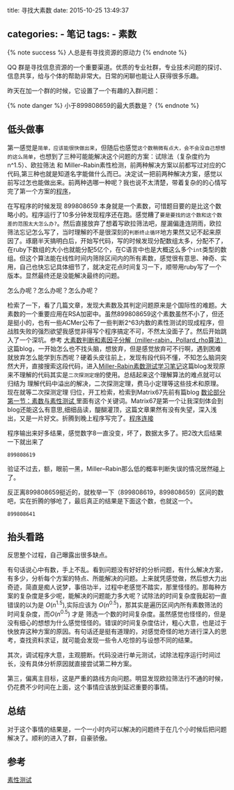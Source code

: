 title: 寻找大素数
date: 2015-10-25 13:49:37

categories:
	- 笔记
tags:
	- 素数
---

{% note success %}
人总是有寻找资源的原动力
{% endnote %}

QQ 群是寻找信息资源的一个重要渠道。优质的专业社群，专业技术问题的探讨、信息共享，给与个体的帮助非常大。日常的闲聊也能让人获得很多乐趣。

昨天在加一个群的时候，它设置了一个有趣的入群问题：

{% note danger %}
	小于899808659的最大质数是？
{% endnote %}


## 低头做事

第一感觉是`简单，应该能很快做出来`，但随后也感觉`这个数稍微有点大，会不会没自己想想的这么简单`，也想到了三种可能能解决这个问题的方案：试除法（复杂度约为n^1.5）、欧拉筛法 和 Miller–Rabin素性检测，前两种解决方案以前都写过对应的C代码,第三种也就是知道名字能做什么而已。决定试一把前两种解决方案，感觉以前写过怎也能做出来。前两种选哪一种呢？我也说不太清楚，带着复杂的的心情写完了第一个方案的[程序]()，



在写程序的时候发现 899808659 本身就是一个素数，可惜题目要的是比这个数略小的。程序运行了10多分钟发现程序还在跑。感觉糟了`要是要找的这个数和这个数差的范围太大怎么办?`。然后直接放弃了想着写欧拉筛法吧，屋漏偏逢连阴雨，欧拉筛法忘记怎么写了，当时理解的不是很深刻的`判断终止循环`地方果然又记不起来原因了。琢磨半天搞明白后，开始写代码，写的时候发现分配数组太多，分配不了，在ruby下数组的大小也就能分配5亿个，在C语言中也是大概这么多个`int`类型的数组。但这个算法能在线性时间内筛除区间内的所有素数，感觉很有意思、神奇、实用，自己也快忘记具体细节了，就决定花点时间复习一下，顺带用ruby写了一个版本。显然最终还是没能解决最终的问题。

怎么办呢？怎么办呢？怎么办呢？

检索了一下，看了几篇文章，发现大素数及其判定问题原来是个国际性的难题。大素数的一个重要应用在RSA加密中。虽然899808659这个素数虽然不小了，但还是挺小的，也有一些ACMer公布了一些判断2^63内数的素性测试的现成程序，但战胜失败的强烈欲望我感觉非得写个程序搞定不可，不然太没面子了。然后开始跳入了一个深坑。参考 [大素数判断和素因子分解（miller-rabin，Pollard_rho算法）](http://www.cnblogs.com/kuangbin/archive/2012/08/19/2646396.html) 这篇blog，一开始怎么也不找头脑，想放弃，但是感觉放弃可不行啊，遇到困难就放弃怎么能学到东西呢？硬着头皮往前上，发现有段代码不懂，不知怎么脑洞突然大开，直接搜索这段代码，进入[Miller-Rabin素数测试学习笔记](http://www.cnblogs.com/vongang/archive/2012/03/15/2398626.html)这篇blog发现原来不理解的代码其实是`二次探测定理`的使用。总结起来这个理解算法的难点就可以归结为 理解代码中溢出的解决，二次探测定理，费马小定理等这些技术和原理。现在就等二次探测定理 归位，开工检索，检索到Matrix67先前有篇blog [ 数论部分第一节：素数与素性测试 ](http://www.matrix67.com/blog/archives/234)里面有这个关键词。Matrix67是第一个让我深刻体会到blog还能这么有意思,细细品读，醍醐灌顶，这篇文章果然有没有失望，深入浅出，又是一片好文。折腾到晚上程序写完了。[程序连接]()

程序输出来好多结果，感觉数字8一直没变，坏了，数据太多了。把2改大后结果一下就出来了

	899808619

验证不过去，额，眼前一黑，Miller–Rabin那么低的概率判断失误的情况居然碰上了。


反正离899808659挺近的，就枚举一下（899808619，899808659）区间的数吧，实在折腾的够呛了，最后真正的结果是下面这个数，也就这一个。

	899808641


## 抬头看路
反思整个过程，自己曝露出很多缺点。

有句话说心中有数，手上不乱。看到问题没有好好的分析问题，有什么解决方案，有多少，分析每个方案的特点、所能解决的问题。上来就凭感觉做，然后想大力出奇迹，简直是痴人说梦，事倍功半，过程中老感觉不踏实，那里怪怪的。那每种方案的复杂度是多少呢，能解决的问题能力多大呢？试除法的时间复杂度我起初一直错误的以为是 $O(n^{1.5})$,实际应该为 $O(n^{0.5})$，那其实是遍历区间内所有素数筛法的时间复杂度，而$O(n^{0.5})$ 才是 筛选一个数的时间复杂度。虽然感觉也怪怪的，但是没有细心的想想为什么感觉怪怪的。错误的时间复杂度估计，粗心大意，也是过于快放弃这种方案的原因。有句话还是挺有道理的，对感觉奇怪的地方进行深入的思考，查找资料求证，就可能会发现一些令人吃惊的与设想不同的结果。

其次，调试程序大意，主观臆断。代码没进行单元测试，试除法程序运行时间过长，没有具体分析原因就直接尝试第二种方案。

第三，偏离主目标，这是严重的路线方向问题。明显发现欧拉筛法行不通的时候，仍花费不少时间在上面，这个事情应该放到延迟重要的事情。

## 总结

对于这个事情的结果是，一个一小时内可以解决的问题终于在几个小时候后把问题解决了。顺利的进入了群，自豪骄傲。


## 参考
[素性测试](https://zh.wikipedia.org/wiki/%E7%B4%A0%E6%80%A7%E6%B5%8B%E8%AF%95#.E7.A2.BA.E5.AE.9A.E5.9E.8B.E6.BC.94.E7.AE.97.E6.B3.95)


